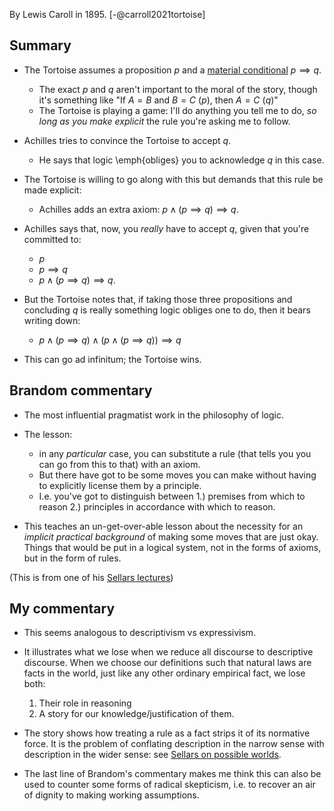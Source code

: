 

By Lewis Caroll in 1895. [-@carroll2021tortoise]

## Summary

- The Tortoise assumes a proposition $p$ and a [material conditional](/docs/math/misc/material_conditional.qmd) $p \implies q$.
  - The exact $p$ and $q$ aren't important to the moral of the story, though it's something like "If $A=B$ and $B=C$ ($p$), then $A=C$ ($q$)"
  - The Tortoise is playing a game: I'll do anything you tell me to do, *so long as you make explicit* the rule you're asking me to follow.
- Achilles tries to convince the Tortoise to accept $q$.
  - He says that logic \emph{obliges} you to acknowledge $q$ in this case.
- The Tortoise is willing to go along with this but demands that this rule be made explicit:
  - Achilles adds an extra axiom: $p \land (p \implies q) \implies q$.
- Achilles says that, now, you *really* have to accept $q$, given that you're committed to:
  - $p$
  - $p \implies q$
  - $p \land (p \implies q) \implies q$.

- But the Tortoise notes that, if taking those three propositions and concluding $q$ is really something logic obliges one to do, then it bears writing down:
  - $p \land (p \implies q) \land (p \land (p \implies q)) \implies q$

- This can go ad infinitum; the Tortoise wins.

## Brandom commentary

- The most influential pragmatist work in the philosophy of logic.
- The lesson:
    - in any *particular* case, you can substitute a rule (that tells you you can go from this to that) with an axiom.
    - But there have got to be some moves you can make without having to explicitly license them by a principle.
    - I.e. you've got to distinguish between
            1.) premises from which to reason
            2.) principles in accordance with which to reason.

- This teaches an un-get-over-able lesson about the necessity for an *implicit practical background* of making some moves that are just okay. Things that would be put in a logical system, not in the forms of axioms, but in the form of rules.

(This is from one of his [Sellars lectures](/docs/phil/people/brandom/sellars09/index.qmd))


## My commentary

- This seems analogous to descriptivism vs expressivism.

- It illustrates what we lose when we reduce all discourse to descriptive discourse. When we choose our definitions such that natural laws are facts in the world, just like any other ordinary empirical fact, we lose both:
    1. Their role in reasoning
    2. A story for our knowledge/justification of them.

- The story shows how treating a rule as a fact strips it of its normative force. It is the problem of conflating description in the narrow sense with description in the wider sense: see [Sellars on possible worlds](/docs/phil/people/sellars/index.qmd).

- The last line of Brandom's commentary makes me think this can also be used to counter some forms of radical skepticism, i.e. to recover an air of dignity to making working assumptions.